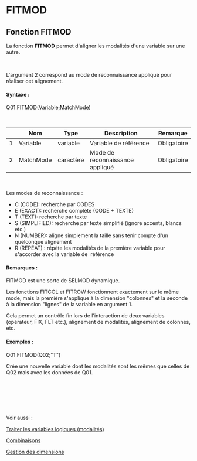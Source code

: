 # FITMOD

## Fonction FITMOD

La fonction **FITMOD** permet d'aligner les modalités d'une variable sur une autre.

&nbsp;

L'argument 2 correspond au mode de reconnaissance appliqué pour réaliser cet alignement.

#### Syntaxe :&nbsp;

Q01.FITMOD(Variable;MatchMode)

&nbsp;

| &nbsp; | **Nom** |**Type**|**Description**|**Remarque** |
| --- | --- | --- | --- | --- |
| &#49; | Variable | variable | Variable de référence | Obligatoire |
| &#50; | MatchMode | caractère | Mode de reconnaissance appliqué | Obligatoire |


&nbsp;

Les modes de reconnaissance :

* C (CODE): recherche par CODES
* E (EXACT): recherche complète (CODE + TEXTE)
* T (TEXT): recherche par texte
* S (SIMPLIFIED): recherche par texte simplifié (ignore accents, blancs etc.)
* N (NUMBER): aligne simplement la taille sans tenir compte d'un quelconque alignement
* R (REPEAT) : répète les modalités de la première variable pour s'accorder avec la variable de&nbsp; référence

#### Remarques :

FITMOD est une sorte de SELMOD dynamique.&nbsp;

Les fonctions FITCOL et FITROW fonctionnent exactement sur le même mode, mais la première s'applique à la dimension "colonnes" et la seconde à la dimension "lignes" de la variable en argument 1.

Cela permet un contrôle fin lors de l'interaction de deux variables (opérateur, FIX, FLT etc.), alignement de modalités, alignement de colonnes, etc.

#### Exemples :

Q01.FITMOD(Q02;"T")

Crée une nouvelle variable dont les modalités sont les mêmes que celles de Q02 mais avec les données de Q01.

&nbsp;

&nbsp;

&nbsp;

Voir aussi :&nbsp;

[Traiter les variables logiques (modalités)](<Traiterlesvariableslogiquesmoda1.md>)

[Combinaisons](<Combinerlesvariables1.md>)

[Gestion des dimensions](<Gererlesdimensionsdesvariables1.md>)